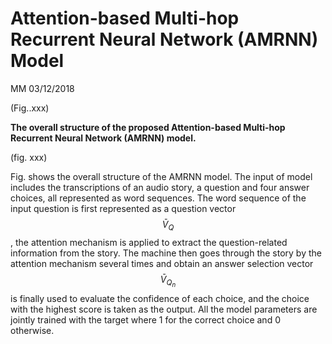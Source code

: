 # Attention-based Multi-hop Recurrent Neural Network \(AMRNN\) Model

MM 03/12/2018

\(Fig..xxx\)

**The overall structure of the proposed Attention-based Multi-hop Recurrent Neural Network \(AMRNN\) model.**

\(fig. xxx\)

Fig. shows the overall structure of the AMRNN model. The input of model includes the transcriptions of an audio story, a question and four answer choices, all represented as word sequences. The word sequence of the input question is first represented as a question vector $$\bar{V}_Q$$, the attention mechanism is applied to extract the question-related information from the story. The machine then goes through the story by the attention mechanism several times and obtain an answer selection vector $$\bar{V}_{Q_n}$$is finally used to evaluate the confidence of each choice, and the choice with the highest score is taken as the output. All the model parameters are jointly trained with the target where 1 for the correct choice and 0 otherwise.


